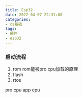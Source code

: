 ```yaml
---
title: Esp32
date: 2022-04-07 22:31:08
categories:
- cs基础
tags:
- 硬件
- esp32
---
```



### 启动流程

1. rom
rom能被pro cpu加载的原理
2. flash
3. rtos

pro cpu
app cpu

